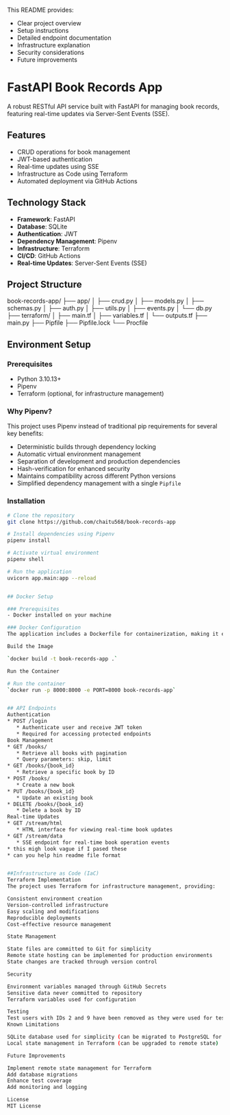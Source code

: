 This README provides:
- Clear project overview
- Setup instructions
- Detailed endpoint documentation
- Infrastructure explanation
- Security considerations
- Future improvements


# FastAPI Book Records App

A robust RESTful API service built with FastAPI for managing book records, featuring real-time updates via Server-Sent Events (SSE).

## Features
- CRUD operations for book management
- JWT-based authentication
- Real-time updates using SSE
- Infrastructure as Code using Terraform
- Automated deployment via GitHub Actions

## Technology Stack
- **Framework**: FastAPI
- **Database**: SQLite
- **Authentication**: JWT
- **Dependency Management**: Pipenv
- **Infrastructure**: Terraform
- **CI/CD**: GitHub Actions
- **Real-time Updates**: Server-Sent Events (SSE)

## Project Structure

book-records-app/
├── app/
│   ├── crud.py
│   ├── models.py
│   ├── schemas.py
│   ├── auth.py
│   ├── utils.py
│   ├── events.py
│   └── db.py
├── terraform/
│   ├── main.tf
│   ├── variables.tf
│   └── outputs.tf
├── main.py
├── Pipfile
├── Pipfile.lock
└── Procfile


## Environment Setup

### Prerequisites
- Python 3.10.13+
- Pipenv
- Terraform (optional, for infrastructure management)

### Why Pipenv?
This project uses Pipenv instead of traditional pip requirements for several key benefits:
- Deterministic builds through dependency locking
- Automatic virtual environment management
- Separation of development and production dependencies
- Hash-verification for enhanced security
- Maintains compatibility across different Python versions
- Simplified dependency management with a single `Pipfile`

### Installation
```bash
# Clone the repository
git clone https://github.com/chaitu568/book-records-app

# Install dependencies using Pipenv
pipenv install

# Activate virtual environment
pipenv shell

# Run the application
uvicorn app.main:app --reload


## Docker Setup

### Prerequisites
- Docker installed on your machine

### Docker Configuration
The application includes a Dockerfile for containerization, making it easy to run in any environment.

Build the Image

`docker build -t book-records-app .`

Run the Container

# Run the container
`docker run -p 8000:8000 -e PORT=8000 book-records-app`


## API Endpoints
Authentication
* POST /login
   * Authenticate user and receive JWT token
   * Required for accessing protected endpoints
Book Management
* GET /books/
   * Retrieve all books with pagination
   * Query parameters: skip, limit
* GET /books/{book_id}
   * Retrieve a specific book by ID
* POST /books/
   * Create a new book
* PUT /books/{book_id}
   * Update an existing book
* DELETE /books/{book_id}
   * Delete a book by ID
Real-time Updates
* GET /stream/html
   * HTML interface for viewing real-time book updates
* GET /stream/data
   * SSE endpoint for real-time book operation events
* this migh look vague if I pased these
* can you help hin readme file format


##Infrastructure as Code (IaC)
Terraform Implementation
The project uses Terraform for infrastructure management, providing:

Consistent environment creation
Version-controlled infrastructure
Easy scaling and modifications
Reproducible deployments
Cost-effective resource management

State Management

State files are committed to Git for simplicity
Remote state hosting can be implemented for production environments
State changes are tracked through version control

Security

Environment variables managed through GitHub Secrets
Sensitive data never committed to repository
Terraform variables used for configuration

Testing
Test users with IDs 2 and 9 have been removed as they were used for testing purposes.
Known Limitations

SQLite database used for simplicity (can be migrated to PostgreSQL for production)
Local state management in Terraform (can be upgraded to remote state)

Future Improvements

Implement remote state management for Terraform
Add database migrations
Enhance test coverage
Add monitoring and logging

License
MIT License